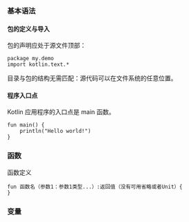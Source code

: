 ### 基本语法
#### 包的定义与导入
包的声明应处于源文件顶部：
```
package my.demo
import kotlin.text.*
```
目录与包的结构无需匹配：源代码可以在文件系统的任意位置。
#### 程序入口点
Kotlin 应用程序的入口点是 main 函数。
```
fun main() {
    println("Hello world!")
}
```
### 函数
函数定义
```
fun 函数名（参数1：参数1类型...）:返回值（没有可用省略或者Unit）{
}
```
### 变量
